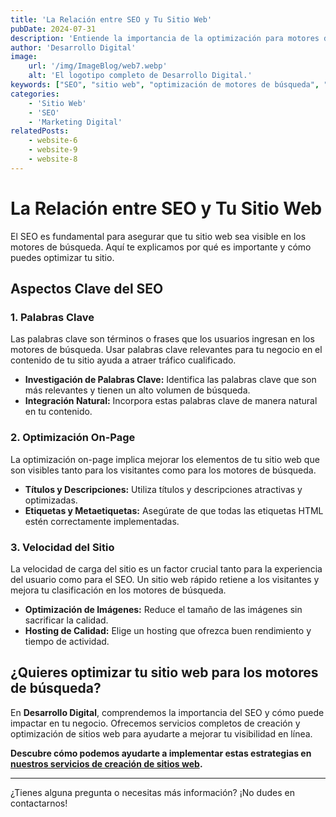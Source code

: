 ```yaml
---
title: 'La Relación entre SEO y Tu Sitio Web'
pubDate: 2024-07-31
description: 'Entiende la importancia de la optimización para motores de búsqueda (SEO) en tu sitio web y cómo puede mejorar tu visibilidad.'
author: 'Desarrollo Digital'
image:
    url: '/img/ImageBlog/web7.webp'
    alt: 'El logotipo completo de Desarrollo Digital.'
keywords: ["SEO", "sitio web", "optimización de motores de búsqueda", "visibilidad en línea"]
categories:
    - 'Sitio Web'
    - 'SEO'
    - 'Marketing Digital'
relatedPosts: 
    - website-6
    - website-9
    - website-8
---
```


# La Relación entre SEO y Tu Sitio Web

El SEO es fundamental para asegurar que tu sitio web sea visible en los motores de búsqueda. Aquí te explicamos por qué es importante y cómo puedes optimizar tu sitio.

## Aspectos Clave del SEO

### 1. **Palabras Clave**

Las palabras clave son términos o frases que los usuarios ingresan en los motores de búsqueda. Usar palabras clave relevantes para tu negocio en el contenido de tu sitio ayuda a atraer tráfico cualificado.

- **Investigación de Palabras Clave:** Identifica las palabras clave que son más relevantes y tienen un alto volumen de búsqueda.
- **Integración Natural:** Incorpora estas palabras clave de manera natural en tu contenido.

### 2. **Optimización On-Page**

La optimización on-page implica mejorar los elementos de tu sitio web que son visibles tanto para los visitantes como para los motores de búsqueda.

- **Títulos y Descripciones:** Utiliza títulos y descripciones atractivas y optimizadas.
- **Etiquetas y Metaetiquetas:** Asegúrate de que todas las etiquetas HTML estén correctamente implementadas.

### 3. **Velocidad del Sitio**

La velocidad de carga del sitio es un factor crucial tanto para la experiencia del usuario como para el SEO. Un sitio web rápido retiene a los visitantes y mejora tu clasificación en los motores de búsqueda.

- **Optimización de Imágenes:** Reduce el tamaño de las imágenes sin sacrificar la calidad.
- **Hosting de Calidad:** Elige un hosting que ofrezca buen rendimiento y tiempo de actividad.

## **¿Quieres optimizar tu sitio web para los motores de búsqueda?**

En **Desarrollo Digital**, comprendemos la importancia del SEO y cómo puede impactar en tu negocio. Ofrecemos servicios completos de creación y optimización de sitios web para ayudarte a mejorar tu visibilidad en línea.

**Descubre cómo podemos ayudarte a implementar estas estrategias en [nuestros servicios de creación de sitios web](https://desarrollo-digital.com/servicios/website/).**

---

¿Tienes alguna pregunta o necesitas más información? ¡No dudes en contactarnos!
